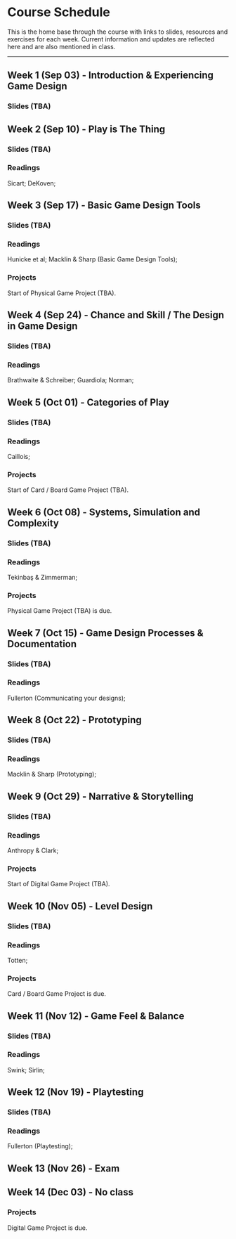 # Course Schedule

This is the home base through the course with links to slides, resources and exercises for each week. Current information and updates are reflected here and are also mentioned in class.

---

## Week 1 (Sep 03) - Introduction & Experiencing Game Design

### Slides (TBA)

## Week 2 (Sep 10) - Play is The Thing

### Slides (TBA)

### Readings

Sicart; DeKoven;

## Week 3 (Sep 17) - Basic Game Design Tools

### Slides (TBA)

### Readings

Hunicke et al;  Macklin & Sharp (Basic Game Design Tools);

### Projects

Start of Physical Game Project (TBA).

## Week 4 (Sep 24) - Chance and Skill / The Design in Game Design

### Slides (TBA)

### Readings

Brathwaite & Schreiber; Guardiola; Norman;

## Week 5 (Oct 01) - Categories of Play

### Slides (TBA)

### Readings

Caillois;

### Projects

Start of Card / Board Game Project (TBA).

## Week 6 (Oct 08) - Systems, Simulation and Complexity

### Slides (TBA)

### Readings

Tekinbaş & Zimmerman;

### Projects

Physical Game Project (TBA) is due.

## Week 7 (Oct 15) - Game Design Processes & Documentation

### Slides (TBA)

### Readings

Fullerton (Communicating your designs);

## Week 8 (Oct 22) - Prototyping

### Slides (TBA)

### Readings

Macklin & Sharp (Prototyping);

## Week 9 (Oct 29) - Narrative & Storytelling

### Slides (TBA)

### Readings

Anthropy & Clark;

### Projects

Start of Digital Game Project (TBA).

## Week 10 (Nov 05) - Level Design

### Slides (TBA)

### Readings

Totten;

### Projects

Card / Board Game Project is due.

## Week 11 (Nov 12) - Game Feel & Balance

### Slides (TBA)

### Readings

Swink; Sirlin;

## Week 12 (Nov 19) - Playtesting

### Slides (TBA)

### Readings

Fullerton (Playtesting);

## Week 13 (Nov 26) - Exam

## Week 14 (Dec 03) - No class

### Projects

Digital Game Project is due.
